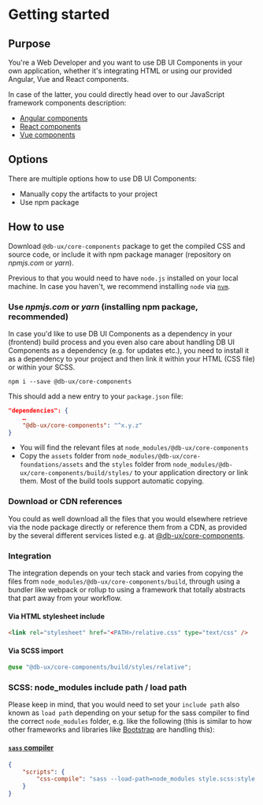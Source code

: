 # Getting started

## Purpose

You're a Web Developer and you want to use DB UI Components in your own application, whether it's integrating HTML or using our provided Angular, Vue and React components.

In case of the latter, you could directly head over to our JavaScript framework components description:

- [Angular components](https://www.npmjs.com/package/@db-ux/ngx-core-components)
- [React components](https://www.npmjs.com/package/@db-ux/react-core-components)
- [Vue components](https://www.npmjs.com/package/@db-ux/v-core-components)

## Options

There are multiple options how to use DB UI Components:

- Manually copy the artifacts to your project
- Use npm package

## How to use

Download `@db-ux/core-components` package to get the compiled CSS and source code, or include it with npm package manager (repository on _npmjs.com_ or _yarn_).

Previous to that you would need to have `node.js` installed on your local machine. In case you haven't, we recommend installing `node` via [`nvm`](https://github.com/nvm-sh/nvm).

### Use _npmjs.com_ or _yarn_ (installing npm package, recommended)

In case you'd like to use DB UI Components as a dependency in your (frontend) build process and you even also care about handling DB UI Components as a dependency (e.g. for updates etc.), you need to install it as a dependency to your project and then link it within your HTML (CSS file) or within your SCSS.

```shell
npm i --save @db-ux/core-components
```

This should add a new entry to your `package.json` file:

```json
"dependencies": {
	…
	"@db-ux/core-components": "^x.y.z"
}
```

- You will find the relevant files at `node_modules/@db-ux/core-components`
- Copy the `assets` folder from `node_modules/@db-ux/core-foundations/assets` and the `styles` folder from `node_modules/@db-ux/core-components/build/styles/` to your application directory or link them. Most of the build tools support automatic copying.

### Download or CDN references

You could as well download all the files that you would elsewhere retrieve via the node package directly or reference them from a CDN, as provided by the several different services listed e.g. at [@db-ux/core-components](https://yarnpkg.com/package/@db-ux/core-components).

### Integration

The integration depends on your tech stack and varies from copying the files from `node_modules/@db-ux/core-components/build`, through using a bundler like webpack or rollup to using a framework that totally abstracts that part away from your workflow.

#### Via HTML stylesheet include

```html
<link rel="stylesheet" href="<PATH>/relative.css" type="text/css" />
```

#### Via SCSS import

```scss
@use "@db-ux/core-components/build/styles/relative";
```

### SCSS: node_modules include path / load path

Please keep in mind, that you would need to set your `include path` also known as `load path` depending on your setup for the sass compiler to find the correct `node_modules` folder, e.g. like the following (this is similar to how other frameworks and libraries like [Bootstrap](https://github.com/twbs/bootstrap-npm-starter/blob/main/package.json#L18) are handling this):

#### [`sass` compiler](https://npmjs.com/sass)

```json
{
	"scripts": {
		"css-compile": "sass --load-path=node_modules style.scss:style.css"
	}
}
```
